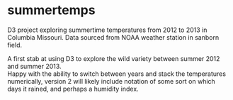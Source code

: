 summertemps
===========

D3 project exploring summertime temperatures from 2012 to 2013 in Columbia Missouri. 
Data sourced from NOAA weather station in sanborn field.

A first stab at using D3 to explore the wild variety between summer 2012 and summer 2013.  
Happy with the ability to switch between years and stack the temperatures numerically, 
version 2 will likely include notation of some sort on which days it rained, and perhaps a humidity index.
